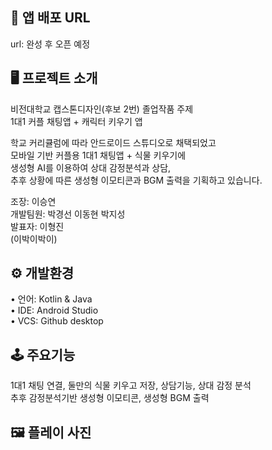## 🔗 앱 배포 URL 
url: 완성 후 오픈 예정  
  
## 🖥 프로젝트 소개  

비전대학교 캡스톤디자인(후보 2번) 졸업작품 주제  
1대1 커플 채팅앱 + 캐릭터 키우기 앱  

학교 커리큘럼에 따라 안드로이드 스튜디오로 채택되었고  
모바일 기반 커플용 1대1 채팅앱 + 식물 키우기에  
생성형 AI를 이용하여 상대 감정분석과 상담,  
추후 상황에 따른 생성형 이모티콘과 BGM 출력을 기획하고 있습니다.  
  
조장: 이승연  
개발팀원: 박경선 이동현 박지성  
발표자: 이형진  
(이박이박이)  
  
## ⚙️ 개발환경  
 
• 언어: Kotlin & Java  
• IDE: Android Studio  
• VCS: Github desktop  
  
## 🕹 주요기능  

1대1 채팅 연결, 둘만의 식물 키우고 저장, 상담기능, 상대 감정 분석  
추후 감정분석기반 생성형 이모티콘, 생성형 BGM 출력  
  
## 🖼 플레이 사진
